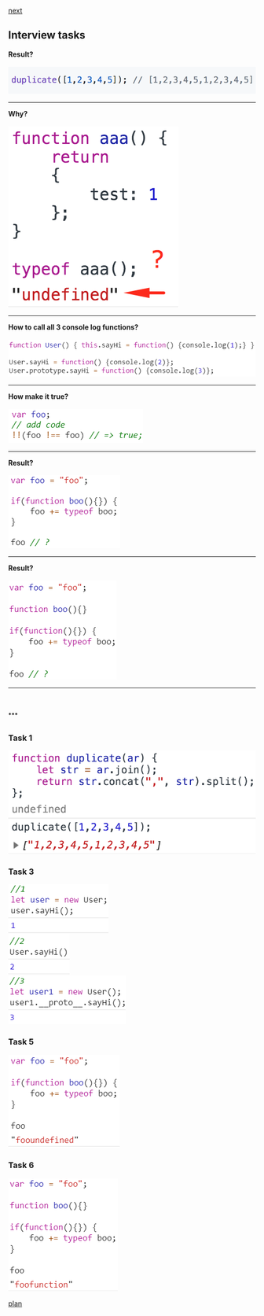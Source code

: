 <a href="02.md">next</a>

<h2>Interview tasks</h2>

<div>
<strong>Result?</strong>
<br/>
<br/>
<img src="./media/01-1.png">
</div>

<hr>

<div>
<strong>Why?</strong>
<br/>
<br/>
<img src="./media/01-2.png">
</div>

<hr>

<div>
<strong>How to call all 3 console log functions?</strong>
<br/>
<br/>
<img src="./media/01-3.png">
</div>

<hr>

<div>
<strong>How make it true?</strong>
<br/>
<br/>
<img src="./media/01-4.png">
</div>

<hr>

<div>
<strong>Result?</strong>
<br/>
<br/>
<img src="./media/01-5.png">
</div>
<hr>

<div>
<strong>Result?</strong>
<br/>
<br/>
<img src="./media/01-6.png">
</div>

<hr>

<br/>
<br/>
<div class="footer">
<sup><strong>***</strong></sup>

<br/>
<h3>Task 1</h3>
<img src="./media/01-1-1.png">

<br/>
<h3>Task 3</h3>
<img src="./media/01-3-1.png">
<br/>
<img src="./media/01-3-2.png">
<br/>
<img src="./media/01-3-3.png">

<br/>
<h3>Task 5</h3>
<img src="./media/01-5-1.png">

<br/>
<h3>Task 6</h3>
<img src="./media/01-6-1.png">
</div>

<a href="00.md">plan</a>

